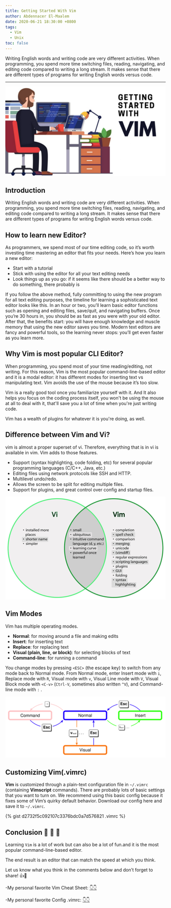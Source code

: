 ```yaml
---
title: Getting Started With Vim
author: Abdennacer El-Maalem
date: 2020-06-21 18:30:00 +0800
tags:
  - Vim
  - Unix
toc: false
---
```


Writing English words and writing code are very different activities. When programming, you spend more time switching files, reading, navigating, and editing code compared to writing a long stream. It makes sense that there are different types of programs for writing English words versus code.

---

![Getting Started With Vim](../../../public/assets/img/sample/VIM-Editor/learn-vim.png)

## Introduction

Writing English words and writing code are very different activities.
When programming, you spend more time switching files, reading, navigating, and editing code compared to writing a long stream.
It makes sense that there are different types of programs for writing English words versus code.

## How to learn new Editor?

As programmers, we spend most of our time editing code, so it’s worth investing time mastering an editor that fits your needs.
Here’s how you learn a new editor:

- Start with a tutorial
- Stick with using the editor for all your text editing needs
- Look things up as you go: if it seems like there should be a better way to do something, there probably is

If you follow the above method, fully committing to using the new program for all text editing purposes,
the timeline for learning a sophisticated text editor looks like this.
In an hour or two, you’ll learn basic editor functions such as opening and editing files, save/quit, and navigating buffers.
Once you’re 30 hours in, you should be as fast as you were with your old editor.
After that, the benefits start: you will have enough knowledge and muscle memory that using the new editor saves you time.
Modern text editors are fancy and powerful tools, so the learning never stops: you’ll get even faster as you learn more.

## Why Vim is most popular CLI Editor?

When programming, you spend most of your time reading/editing, not writing.
For this reason, Vim is the most popular command-line-based editor and it is a modal editor: it has different modes for inserting text vs manipulating text.
Vim avoids the use of the mouse because it’s too slow.

Vim is a really good tool once you familiarize yourself with it. And It also helps you focus on the coding process itself,
you won't be using the mouse at all to deal with it, that'll save you a lot of time when you're just writing code.

Vim has a wealth of plugins for whatever it is you're doing, as well.

## Difference between Vim and Vi?

vim is almost a proper superset of vi. Therefore, everything that is in vi is available in vim.
Vim adds to those features.

- Support (syntax highlighting, code folding, etc) for several popular programming languages (C/C++, Java, etc.)
- Editing files using network protocols like SSH and HTTP.
- Multilevel undo/redo.
- Allows the screen to be split for editing multiple files.
- Support for plugins, and great control over config and startup files.

![Difference between Vim and Vi](../../../public/assets/img/sample/VIM-Editor/vim-vs-vi.png)

## Vim Modes

Vim has multiple operating modes.

- **Normal**: for moving around a file and making edits
- **Insert**: for inserting text
- **Replace**: for replacing text
- **Visual (plain, line, or block)**: for selecting blocks of text
- **Command-line**: for running a command

You change modes by pressing `<ESC>` (the escape key) to switch from any mode back to Normal mode.
From Normal mode, enter Insert mode with `i`, Replace mode with `R`, Visual mode with `v`, Visual Line mode with `V`,
Visual Block mode with `<C-v>` (`Ctrl-V`, sometimes also written `^V`), and Command-line mode with `:` .

![Vim Modes](../../../public/assets/img/sample/VIM-Editor/Vim-modes.png)

## Customizing Vim(.vimrc)

**Vim** is customized through a plain-text configuration file in `~/.vimrc` (containing **Vimscript** commands).
There are probably lots of basic settings that you want to turn on.
We recommend using this basic config because it fixes some of Vim’s quirky default behavior.
Download our config here and save it to `~/.vimrc`.

{% gist d2732f5c092107c3376bdc0a7d576821 .vimrc %}

## Conclusion 🚀 🚀 🚀

Learning `Vim` is a lot of work but can also be a lot of fun.and it is the most popular command-line-based editor.

The end result is an editor that can match the speed at which you think.

Let us know what you think in the comments below and don’t forget to share! 👍🤙

-My personal favorite Vim Cheat Sheet: [👇👇](https://devhints.io/vim)

-My personal favorite Config .vimrc: [👇👇](https://gist.github.com/abdennacerelmaalem/5ca7a19294cb8d63ecd6cef4b9266b9d)
